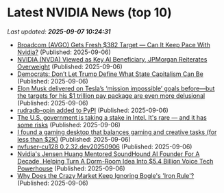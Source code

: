 # Latest NVIDIA News (top 10)
_Last updated: **2025-09-07 10:24:31**_

- [Broadcom (AVGO) Gets Fresh $382 Target — Can It Keep Pace With Nvidia?](https://finance.yahoo.com/news/broadcom-avgo-gets-fresh-382-102424799.html) (Published: 2025-09-06)
- [NVIDIA (NVDA) Viewed as Key AI Beneficiary, JPMorgan Reiterates Overweight](https://finance.yahoo.com/news/nvidia-nvda-viewed-key-ai-100958624.html) (Published: 2025-09-06)
- [Democrats: Don’t Let Trump Define What State Capitalism Can Be](https://newrepublic.com/article/200025/trump-state-capitalism-intel-steel-democrats) (Published: 2025-09-06)
- [Elon Musk delivered on Tesla’s ‘mission impossible’ goals before—but the targets for his $1 trillion pay package are even more delusional](https://fortune.com/2025/09/06/elon-musk-pay-package-tesla-stock-outlook/) (Published: 2025-09-06)
- [rudradb-opin added to PyPI](https://pypi.org/project/rudradb-opin/) (Published: 2025-09-06)
- [The U.S. government is taking a stake in Intel. It's rare — and it has some risks](https://www.npr.org/2025/09/06/nx-s1-5530190/government-stake-intel-ai-competition-china) (Published: 2025-09-06)
- [I found a gaming desktop that balances gaming and creative tasks (for less than $2K)](https://www.zdnet.com/article/i-found-a-gaming-desktop-that-balances-gaming-and-creative-tasks-for-less-than-2k/) (Published: 2025-09-06)
- [nvfuser-cu128 0.2.32.dev20250906](https://pypi.org/project/nvfuser-cu128/0.2.32.dev20250906/) (Published: 2025-09-06)
- [Nvidia's Jensen Huang Mentored SoundHound AI Founder For A Decade, Helping Turn A Dorm-Room Idea Into $5.4 Billion Voice Tech Powerhouse](https://biztoc.com/x/96434ae00e785392) (Published: 2025-09-06)
- [Why Does the Crazy Market Keep Ignoring Bogle's 'Iron Rule'?](https://biztoc.com/x/d222c50e5db4e855) (Published: 2025-09-06)
